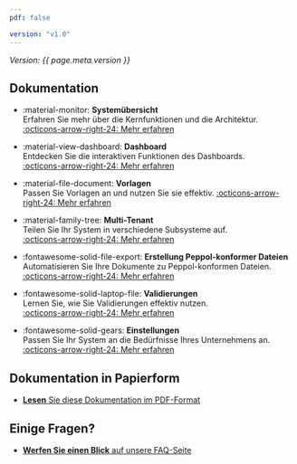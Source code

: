 ```yaml
---
pdf: false

version: "v1.0"
---
```


<span class="version-label">*Version: {{ page.meta.version }}*</span>

## Dokumentation

<div class="grid cards" markdown>

- :material-monitor: **Systemübersicht**  
  Erfahren Sie mehr über die Kernfunktionen und die Architektur.  
  [:octicons-arrow-right-24: Mehr erfahren](System%20Overview/index.md)

- :material-view-dashboard: **Dashboard**  
  Entdecken Sie die interaktiven Funktionen des Dashboards.  
  [:octicons-arrow-right-24: Mehr erfahren](System%20Overview/Dashboard.md)

- :material-file-document: **Vorlagen**  
  Passen Sie Vorlagen an und nutzen Sie sie effektiv.
  [:octicons-arrow-right-24: Mehr erfahren](System%20Overview/Template.md)

- :material-family-tree: **Multi-Tenant**  
  Teilen Sie Ihr System in verschiedene Subsysteme auf.  
  [:octicons-arrow-right-24: Mehr erfahren](Multi%20tenant%20system/index.md)

- :fontawesome-solid-file-export: **Erstellung Peppol-konformer Dateien**  
  Automatisieren Sie Ihre Dokumente zu Peppol-konformen Dateien.  
  [:octicons-arrow-right-24: Mehr erfahren](Peppol/Introduction.md)

- :fontawesome-solid-laptop-file: **Validierungen**  
  Lernen Sie, wie Sie Validierungen effektiv nutzen.  
  [:octicons-arrow-right-24: Mehr erfahren](System%20Overview/Validations.md)

- :fontawesome-solid-gears: **Einstellungen**  
  Passen Sie Ihr System an die Bedürfnisse Ihres Unternehmens an.  
  [:octicons-arrow-right-24: Mehr erfahren](System%20Overview/Settings.md)

</div>

## Dokumentation in Papierform

- [__Lesen__ Sie diese Dokumentation im PDF-Format](./pdfs/merged.pdf)

## Einige Fragen?

- [__Werfen Sie einen Blick__ auf unsere FAQ-Seite](FAQ.md)
